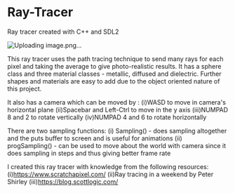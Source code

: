 # Ray-Tracer
Ray tracer created with C++ and SDL2


![Uploading image.png…]()



This ray tracer uses the path tracing technique to send many rays for each pixel and taking the average to give photo-realistic results. It has a sphere class and three material classes - metallic, diffused and dielectric. Further shapes and materials are easy to add due to the object oriented nature of this project.

It also has a camera which can be moved by :
(i)WASD to move in camera's horizontal plane
(ii)Spacebar and Left-Ctrl to move in the y axis
(iii)NUMPAD 8 and 2 to rotate vertically
(iv)NUMPAD 4 and 6 to rotate horizontally

There are two sampling functions:
(i) Sampling() - does sampling altogether and the puts buffer to screen and is useful for animations
(ii) progSampling() - can be used to move about the world with camera since it does sampling in steps and thus giving better frame rate 

I created this ray tracer with knowledge from the following resources:
(i)https://www.scratchapixel.com/ 
(ii)Ray tracing in a weekend by Peter Shirley
(iii)https://blog.scottlogic.com/
